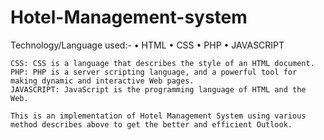 # Hotel-Management-system
Technology/Language used:-
  •	HTML
  •	CSS
  •	PHP
  •	JAVASCRIPT
```HTML: We can create your own Website.
CSS: CSS is a language that describes the style of an HTML document.
PHP: PHP is a server scripting language, and a powerful tool for making dynamic and interactive Web pages.
JAVASCRIPT: JavaScript is the programming language of HTML and the Web.
```
```
This is an implementation of Hotel Management System using various method describes above to get the better and efficient Outlook.
```
